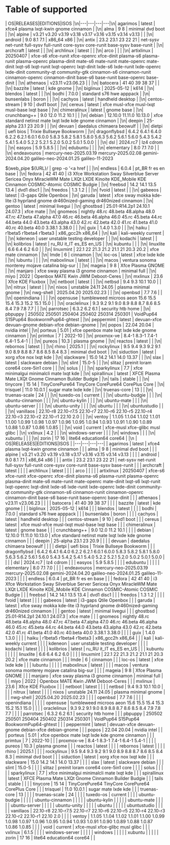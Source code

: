 # Table of supported

<!-- TABLE -->
| OS|RELEASES|EDITIONS|ISOS |\n|---|---|---|---|\n| agarimos | latest | xfce4 plasma lxqt-kwin gnome cinnamon |  |\n| alma | 9 8 | minimal dvd boot |  |\n| alpine | v3.21 v3.20 v3.19 v3.18 v3.17 v3.16 v3.15 v3.14 v3.13 |  |  |\n| android | 9.0 8.1 7.1 | x86_64 x86 |  |\n| antix | 23.2 23.1 23 22 21 | net-sysv net-runit full-sysv full-runit core-sysv core-runit base-sysv base-runit |  |\n| archcraft | latest |  |  |\n| archlinux | latest |  |  |\n| arco |  |  |  |\n| artixlinux | 20250407 | xfce-s6 xfce-runit xfce-openrc xfce-dinit plasma-s6 plasma-runit plasma-openrc plasma-dinit mate-s6 mate-runit mate-openrc mate-dinit lxqt-s6 lxqt-runit lxqt-openrc lxqt-dinit lxde-s6 lxde-runit lxde-openrc lxde-dinit community-qt community-gtk cinnamon-s6 cinnamon-runit cinnamon-openrc cinnamon-dinit base-s6 base-runit base-openrc base-dinit |  |\n| athenaos | v23.11 v23.06.23 |  |  |\n| batocera | 41 40 39 38 37 |  |  |\n| bazzite | latest | kde gnome |  |\n| biglinux | 2025-05-12 | k614 |  |\n| blendos | latest |  |  |\n| bodhi | 7.0.0 | standard s76 hwe apppack |  |\n| bunsenlabs | boron |  |  |\n| cachyos | latest | handheld desktop |  |\n| centos-stream | 9 10 | dvd1 boot |  |\n| cereus | latest | xfce musl-xfce musl-lxqt musl-base lxqt base |  |\n| chimeralinux | latest | gnome base |  |\n| crunchbang++ | 9.0 12.0 11.2 10.1 |  |  |\n| debian | 12.10.0 11.11.0 10.13.0 | xfce standard netinst mate lxqt lxde kde gnome cinnamon |  |\n| deepin | 25-alpha 23.1 23 20.9 |  |  |\n| devuan | daedalus chimaera beowulf |  |  |\n| dietpi | uefi bios | Trixie Bullseye Bookworm |  |\n| dragonflybsd | 6.4.2 6.4.1 6.4.0 6.2.2 6.2.1 6.0.1 6.0.0 5.8.3 5.8.2 5.8.1 5.8.0 5.6.3 5.6.2 5.6.1 5.6.0 5.4.3 5.4.2 5.4.1 5.4.0 5.2.2 5.2.1 5.2.0 5.0.2 5.0.1 5.0.0 |  |  |\n| dsl | 2024.rc7 | lz4 cdrom |  |\n| easyos | 5.9 5.8.5 |  |  |\n| edubuntu |  |  |  |\n| elementary | 8.0 7.1 7.0 |  |  |\n| endeavouros | mercury-neo-2025.03.19 mercury-2025.02.08 gemini-2024.04.20 galileo-neo-2024.01.25 galileo-11-2023

$(web_pipe ${URL}/ | grep -o '<a href |  |  |\n| endless | 6.0.4 | pt_BR fr es en base |  |\n| fedora | 42 41 40 | i3 Xfce Workstation Sway Silverblue Server Sericea Onyx MiracleWM Mate LXQt LXDE Kinoite KDE_Mobile KDE Cinnamon COSMIC-Atomic COSMIC Budgie |  |\n| freebsd | 14.2 14.1 13.5 13.4 | dvd1 disc1 |  |\n| freedos | 1.3 1.2 |  |  |\n| fvoid | latest |  |  |\n| gabeeos | latest | i3-gaps Qtile Openbox |  |\n| garuda | latest | xfce sway mokka kde-lite i3 hyprland gnome dr460nized-gaming dr460nized cinnamon |  |\n| gentoo | latest | minimal livegui |  |\n| ghostbsd | 25.01-R14.2p1 24.10.1 24.07.3 | xfce mate |  |\n| gnomeos | nightly 48.rc 48.beta 48.alpha 48.0 47.rc 47.beta 47.alpha 47.0 46.rc 46.beta 46.alpha 46.0 45.rc 45.beta 44.rc 44.beta 44.0 43.beta 43.alpha 43.0 42.rc 42.beta 42.0 41.rc 41.beta 41.0 40.rc 40.beta 40.0 3.38.1 3.38.0 |  |  |\n| guix | 1.4.0 1.3.0 |  |  |\n| haiku | r1beta5 r1beta4 r1beta3 | x86_gcc2h x86_64 |  |\n| kali | kali-weekly current |  |  |\n| kdeneon | user unstable testing developer |  |  |\n| kodachi | latest |  |  |\n| kolibrios | latest | ru_RU it_IT es_ES en_US |  |\n| kubuntu |  |  |  |\n| linuxlite | 6.6 6.4 6.2 6.0 |  |  |\n| linuxmint | 22.1 22 21.3 21.2 21.1 21 20.3 20.2 | xfce mate cinnamon |  |\n| lmde | 6 | cinnamon |  |\n| loc-os | latest | xfce lxde kde |  |\n| lubuntu |  |  |  |\n| maboxlinux | latest |  |  |\n| macos | ventura sonoma monterey mojave catalina big-sur |  |  |\n| mageia | 9 8 | Xfce Plasma GNOME |  |\n| manjaro | xfce sway plasma i3 gnome cinnamon | minimal full |  |\n| miyo | 2022 | Openbox MATE Kwin JWM Deboot-Ceres |  |\n| mxlinux | 23.6 | Xfce KDE Fluxbox |  |\n| netboot | latest |  |  |\n| netbsd | 9.4 9.3 10.1 10.0 |  |  |\n| nitrux | latest |  |  |\n| nixos | unstable 24.11 24.05 | plasma minimal gnome |  |\n| nwg-shell | 2025.04.20 2025.02.23 |  |  |\n| openbsd | 7.7 7.6 |  |  |\n| openindiana |  |  |  |\n| opensuse | tumbleweed microos aeon 15.6 15.5 15.4 15.3 15.2 15.1 15.0 |  |  |\n| oraclelinux | 9.3 9.2 9.1 9.0 8.9 8.8 8.7 8.6 8.5 8.4 7.9 7.8 7.7 |  |  |\n| parrotsec | 6.3.2 6.2 6.1 | security htb home |  |\n| pbpuppy | 250502 250501 250404 250402 250314 250301 | VoidPup64 S15Pup64 BookwormPup64-ghtest |  |\n| peppermint | latest | devuan-xfce devuan-gnome debian-xfce debian-gnome |  |\n| popos | 22.04 20.04 | nvidia intel |  |\n| porteus | 5.01 | xfce openbox mate lxqt lxde kde gnome cinnamon |  |\n| primtux | 7 | 2022-10 |  |\n| proxmox-ve | 8.4-1 8.3-1 7.4-1 6.4-1 5.4-1 |  |  |\n| pureos | 10.3 | plasma gnome |  |\n| reactos | latest |  |  |\n| rebornos | latest |  |  |\n| rhino | 2025.1 |  |  |\n| rockylinux | 9.5 9.4 9.3 9.2 9.1 9.0 8.9 8.8 8.7 8.6 8.5 8.4 8.3 | minimal dvd boot |  |\n| siduction | latest | xorg xfce nox lxqt kde |  |\n| slackware | 15.0 14.2 14.1 14.0 13.37 |  |  |\n| slax | latest | slackware debian |  |\n| slint | 15.0-5 |  |  |\n| slitaz | preinit loram core64 core-5in1 core |  |  |\n| solus |  |  |  |\n| sparkylinux | 7.7 | xfce minimalgui minimalcli mate lxqt kde |  |\n| spirallinux | latest | XFCE Plasma Mate LXQt Gnome Cinnamon Builder Budgie |  |\n| tails | stable |  |  |\n| tinycore | 15 14 | TinyCorePure64 TinyCore CorePure64 CorePlus Core |  |\n| trisquel | 11.0 10.0.1 | sugar mate lxde kde |  |\n| truenas-core | 13 |  |  |\n| truenas-scale | 24 |  |  |\n| tuxedo-os | current |  |  |\n| ubuntu-budgie |  |  |  |\n| ubuntu-cinnamon |  |  |  |\n| ubuntu-kylin |  |  |  |\n| ubuntu-mate |  |  |  |\n| ubuntu-server |  |  |  |\n| ubuntu-unity |  |  |  |\n| ubuntu |  |  |  |\n| ubuntustudio |  |  |  |\n| vanillaos | 22.10-r8 22.10-r7.5 22.10-r7 22.10-r6 22.10-r5 22.10-r4 22.10-r3 22.10-r2 22.10-r1 22.10 2.0 |  |  |\n| ventoy | 1.1.05 1.1.04 1.1.02 1.1.01 1.1.00 1.0.99 1.0.98 1.0.97 1.0.96 1.0.95 1.0.94 1.0.93 1.0.91 1.0.90 1.0.89 1.0.88 1.0.87 1.0.86 1.0.85 |  |  |\n| void | current | xfce-musl xfce-glibc musl glibc |  |\n| vxlinux | 4.2 |  |  |\n| windows-server |  |  |  |\n| windows |  |  |  |\n| xubuntu |  |  |  |\n| zorin | 17 16 | lite64 education64 core64 |  |\n
| OS|RELEASES|EDITIONS|ISOS |
|---|---|---|---|
| agarimos | latest | xfce4 plasma lxqt-kwin gnome cinnamon |  |
| alma | 9 8 | minimal dvd boot |  |
| alpine | v3.21 v3.20 v3.19 v3.18 v3.17 v3.16 v3.15 v3.14 v3.13 |  |  |
| android | 9.0 8.1 7.1 | x86_64 x86 |  |
| antix | 23.2 23.1 23 22 21 | net-sysv net-runit full-sysv full-runit core-sysv core-runit base-sysv base-runit |  |
| archcraft | latest |  |  |
| archlinux | latest |  |  |
| arco |  |  |  |
| artixlinux | 20250407 | xfce-s6 xfce-runit xfce-openrc xfce-dinit plasma-s6 plasma-runit plasma-openrc plasma-dinit mate-s6 mate-runit mate-openrc mate-dinit lxqt-s6 lxqt-runit lxqt-openrc lxqt-dinit lxde-s6 lxde-runit lxde-openrc lxde-dinit community-qt community-gtk cinnamon-s6 cinnamon-runit cinnamon-openrc cinnamon-dinit base-s6 base-runit base-openrc base-dinit |  |
| athenaos | v23.11 v23.06.23 |  |  |
| batocera | 41 40 39 38 37 |  |  |
| bazzite | latest | kde gnome |  |
| biglinux | 2025-05-12 | k614 |  |
| blendos | latest |  |  |
| bodhi | 7.0.0 | standard s76 hwe apppack |  |
| bunsenlabs | boron |  |  |
| cachyos | latest | handheld desktop |  |
| centos-stream | 9 10 | dvd1 boot |  |
| cereus | latest | xfce musl-xfce musl-lxqt musl-base lxqt base |  |
| chimeralinux | latest | gnome base |  |
| crunchbang++ | 9.0 12.0 11.2 10.1 |  |  |
| debian | 12.10.0 11.11.0 10.13.0 | xfce standard netinst mate lxqt lxde kde gnome cinnamon |  |
| deepin | 25-alpha 23.1 23 20.9 |  |  |
| devuan | daedalus chimaera beowulf |  |  |
| dietpi | uefi bios | Trixie Bullseye Bookworm |  |
| dragonflybsd | 6.4.2 6.4.1 6.4.0 6.2.2 6.2.1 6.0.1 6.0.0 5.8.3 5.8.2 5.8.1 5.8.0 5.6.3 5.6.2 5.6.1 5.6.0 5.4.3 5.4.2 5.4.1 5.4.0 5.2.2 5.2.1 5.2.0 5.0.2 5.0.1 5.0.0 |  |  |
| dsl | 2024.rc7 | lz4 cdrom |  |
| easyos | 5.9 5.8.5 |  |  |
| edubuntu |  |  |  |
| elementary | 8.0 7.1 7.0 |  |  |
| endeavouros | mercury-neo-2025.03.19 mercury-2025.02.08 gemini-2024.04.20 galileo-neo-2024.01.25 galileo-11-2023 |  |  |
| endless | 6.0.4 | pt_BR fr es en base |  |
| fedora | 42 41 40 | i3 Xfce Workstation Sway Silverblue Server Sericea Onyx MiracleWM Mate LXQt LXDE Kinoite KDE_Mobile KDE Cinnamon COSMIC-Atomic COSMIC Budgie |  |
| freebsd | 14.2 14.1 13.5 13.4 | dvd1 disc1 |  |
| freedos | 1.3 1.2 |  |  |
| fvoid | latest |  |  |
| gabeeos | latest | i3-gaps Qtile Openbox |  |
| garuda | latest | xfce sway mokka kde-lite i3 hyprland gnome dr460nized-gaming dr460nized cinnamon |  |
| gentoo | latest | minimal livegui |  |
| ghostbsd | 25.01-R14.2p1 24.10.1 24.07.3 | xfce mate |  |
| gnomeos | nightly 48.rc 48.beta 48.alpha 48.0 47.rc 47.beta 47.alpha 47.0 46.rc 46.beta 46.alpha 46.0 45.rc 45.beta 44.rc 44.beta 44.0 43.beta 43.alpha 43.0 42.rc 42.beta 42.0 41.rc 41.beta 41.0 40.rc 40.beta 40.0 3.38.1 3.38.0 |  |  |
| guix | 1.4.0 1.3.0 |  |  |
| haiku | r1beta5 r1beta4 r1beta3 | x86_gcc2h x86_64 |  |
| kali | kali-weekly current |  |  |
| kdeneon | user unstable testing developer |  |  |
| kodachi | latest |  |  |
| kolibrios | latest | ru_RU it_IT es_ES en_US |  |
| kubuntu |  |  |  |
| linuxlite | 6.6 6.4 6.2 6.0 |  |  |
| linuxmint | 22.1 22 21.3 21.2 21.1 21 20.3 20.2 | xfce mate cinnamon |  |
| lmde | 6 | cinnamon |  |
| loc-os | latest | xfce lxde kde |  |
| lubuntu |  |  |  |
| maboxlinux | latest |  |  |
| macos | ventura sonoma monterey mojave catalina big-sur |  |  |
| mageia | 9 8 | Xfce Plasma GNOME |  |
| manjaro | xfce sway plasma i3 gnome cinnamon | minimal full |  |
| miyo | 2022 | Openbox MATE Kwin JWM Deboot-Ceres |  |
| mxlinux | 23.6 | Xfce KDE Fluxbox |  |
| netboot | latest |  |  |
| netbsd | 9.4 9.3 10.1 10.0 |  |  |
| nitrux | latest |  |  |
| nixos | unstable 24.11 24.05 | plasma minimal gnome |  |
| nwg-shell | 2025.04.20 2025.02.23 |  |  |
| openbsd | 7.7 7.6 |  |  |
| openindiana |  |  |  |
| opensuse | tumbleweed microos aeon 15.6 15.5 15.4 15.3 15.2 15.1 15.0 |  |  |
| oraclelinux | 9.3 9.2 9.1 9.0 8.9 8.8 8.7 8.6 8.5 8.4 7.9 7.8 7.7 |  |  |
| parrotsec | 6.3.2 6.2 6.1 | security htb home |  |
| pbpuppy | 250502 250501 250404 250402 250314 250301 | VoidPup64 S15Pup64 BookwormPup64-ghtest |  |
| peppermint | latest | devuan-xfce devuan-gnome debian-xfce debian-gnome |  |
| popos | 22.04 20.04 | nvidia intel |  |
| porteus | 5.01 | xfce openbox mate lxqt lxde kde gnome cinnamon |  |
| primtux | 7 | 2022-10 |  |
| proxmox-ve | 8.4-1 8.3-1 7.4-1 6.4-1 5.4-1 |  |  |
| pureos | 10.3 | plasma gnome |  |
| reactos | latest |  |  |
| rebornos | latest |  |  |
| rhino | 2025.1 |  |  |
| rockylinux | 9.5 9.4 9.3 9.2 9.1 9.0 8.9 8.8 8.7 8.6 8.5 8.4 8.3 | minimal dvd boot |  |
| siduction | latest | xorg xfce nox lxqt kde |  |
| slackware | 15.0 14.2 14.1 14.0 13.37 |  |  |
| slax | latest | slackware debian |  |
| slint | 15.0-5 |  |  |
| slitaz | preinit loram core64 core-5in1 core |  |  |
| solus |  |  |  |
| sparkylinux | 7.7 | xfce minimalgui minimalcli mate lxqt kde |  |
| spirallinux | latest | XFCE Plasma Mate LXQt Gnome Cinnamon Builder Budgie |  |
| tails | stable |  |  |
| tinycore | 15 14 | TinyCorePure64 TinyCore CorePure64 CorePlus Core |  |
| trisquel | 11.0 10.0.1 | sugar mate lxde kde |  |
| truenas-core | 13 |  |  |
| truenas-scale | 24 |  |  |
| tuxedo-os | current |  |  |
| ubuntu-budgie |  |  |  |
| ubuntu-cinnamon |  |  |  |
| ubuntu-kylin |  |  |  |
| ubuntu-mate |  |  |  |
| ubuntu-server |  |  |  |
| ubuntu-unity |  |  |  |
| ubuntu |  |  |  |
| ubuntustudio |  |  |  |
| vanillaos | 22.10-r8 22.10-r7.5 22.10-r7 22.10-r6 22.10-r5 22.10-r4 22.10-r3 22.10-r2 22.10-r1 22.10 2.0 |  |  |
| ventoy | 1.1.05 1.1.04 1.1.02 1.1.01 1.1.00 1.0.99 1.0.98 1.0.97 1.0.96 1.0.95 1.0.94 1.0.93 1.0.91 1.0.90 1.0.89 1.0.88 1.0.87 1.0.86 1.0.85 |  |  |
| void | current | xfce-musl xfce-glibc musl glibc |  |
| vxlinux | 6.1.5 |  |  |
| windows-server |  |  |  |
| windows |  |  |  |
| xubuntu |  |  |  |
| zorin | 17 16 | lite64 education64 core64 |  |

